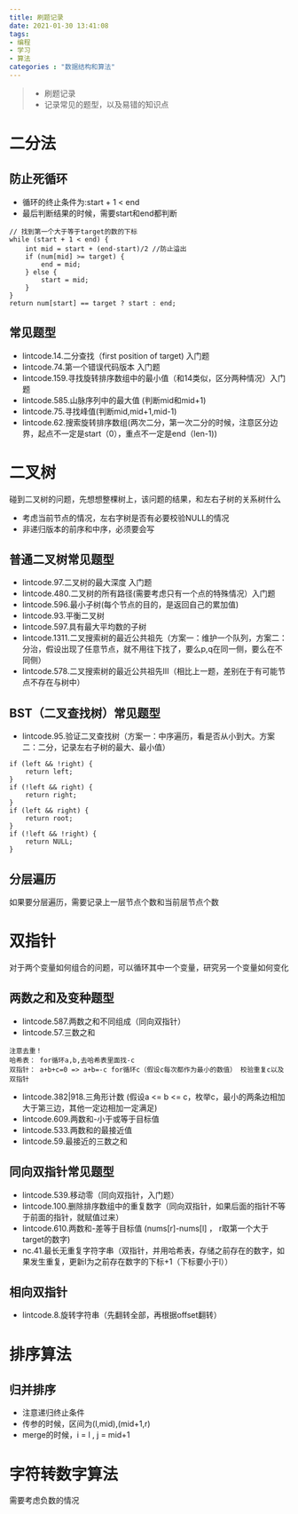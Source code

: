 ```yaml
---
title: 刷题记录
date: 2021-01-30 13:41:08
tags:
- 编程
- 学习
- 算法
categories : "数据结构和算法"
---
```


> - 刷题记录
> - 记录常见的题型，以及易错的知识点

<!--more-->

# 二分法
## 防止死循环
- 循环的终止条件为:start + 1 < end
- 最后判断结果的时候，需要start和end都判断
```
// 找到第一个大于等于target的数的下标
while (start + 1 < end) {
    int mid = start + (end-start)/2 //防止溢出
    if (num[mid] >= target) {
        end = mid;
    } else {
        start = mid;
    }
}
return num[start] == target ? start : end;
```

## 常见题型
- lintcode.14.二分查找（first position of target) 入门题
- lintcode.74.第一个错误代码版本 入门题
- lintcode.159.寻找旋转排序数组中的最小值（和14类似，区分两种情况）入门题
- lintcode.585.山脉序列中的最大值 (判断mid和mid+1)
- lintcode.75.寻找峰值(判断mid,mid+1,mid-1)
- lintcode.62.搜索旋转排序数组(两次二分，第一次二分的时候，注意区分边界，起点不一定是start（0），重点不一定是end（len-1))

# 二叉树
碰到二叉树的问题，先想想整棵树上，该问题的结果，和左右子树的关系树什么

- 考虑当前节点的情况，左右字树是否有必要校验NULL的情况
- 非递归版本的前序和中序，必须要会写

## 普通二叉树常见题型
- lintcode.97.二叉树的最大深度 入门题
- lintcode.480.二叉树的所有路径(需要考虑只有一个点的特殊情况）入门题
- lintcode.596.最小子树(每个节点的目的，是返回自己的累加值)
- lintcode.93.平衡二叉树
- lintcode.597.具有最大平均数的子树
- lintcode.1311.二叉搜索树的最近公共祖先（方案一：维护一个队列，方案二：分治，假设出现了任意节点，就不用往下找了，要么p,q在同一侧，要么在不同侧）
- lintcode.578.二叉搜索树的最近公共祖先III（相比上一题，差别在于有可能节点不存在与树中）

## BST（二叉查找树）常见题型
- lintcode.95.验证二叉查找树（方案一：中序遍历，看是否从小到大。方案二：二分，记录左右子树的最大、最小值）

```
if (left && !right) {
    return left;
}
if (!left && right) {
    return right;
}
if (left && right) {
    return root;
}
if (!left && !right) {
    return NULL;
}
```

## 分层遍历
如果要分层遍历，需要记录上一层节点个数和当前层节点个数

# 双指针
对于两个变量如何组合的问题，可以循环其中一个变量，研究另一个变量如何变化

## 两数之和及变种题型
- lintcode.587.两数之和不同组成（同向双指针）
- lintcode.57.三数之和
```
注意去重！
哈希表： for循环a,b,去哈希表里面找-c
双指针： a+b+c=0 => a+b=-c for循环c（假设c每次都作为最小的数值） 校验重复c以及双指针
```
- lintcode.382|918.三角形计数 (假设a <= b <= c，枚举c，最小的两条边相加大于第三边，其他一定边相加一定满足)
- lintcode.609.两数和-小于或等于目标值
- lintcode.533.两数和的最接近值
- lintcode.59.最接近的三数之和

## 同向双指针常见题型
- lintcode.539.移动零（同向双指针，入门题）
- lintcode.100.删除排序数组中的重复数字（同向双指针，如果后面的指针不等于前面的指针，就赋值过来）
- lintcode.610.两数和-差等于目标值 (nums[r]-nums[l] ， r取第一个大于target的数字)
- nc.41.最长无重复字符字串（双指针，并用哈希表，存储之前存在的数字，如果发生重复，更新l为之前存在数字的下标+1（下标要小于l））

## 相向双指针
- lintcode.8.旋转字符串（先翻转全部，再根据offset翻转）

# 排序算法
## 归并排序
- 注意递归终止条件
- 传参的时候，区间为(l,mid),(mid+1,r)
- merge的时候，i = l , j = mid+1

# 字符转数字算法
需要考虑负数的情况